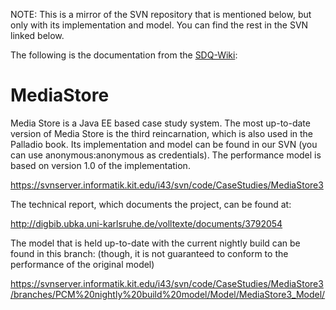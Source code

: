 NOTE: This is a mirror of the SVN repository that is mentioned below, but only with its implementation and model. You can find the rest in the SVN linked below.

The following is the documentation from the [SDQ-Wiki](https://sdq.kastel.kit.edu/wiki/Media_Store):

# MediaStore

Media Store is a Java EE based case study system. The most up-to-date version of Media Store is the third reincarnation, which is also used in the Palladio book. Its implementation and model can be found in our SVN (you can use anonymous:anonymous as credentials). The performance model is based on version 1.0 of the implementation.

   https://svnserver.informatik.kit.edu/i43/svn/code/CaseStudies/MediaStore3

The technical report, which documents the project, can be found at:

   http://digbib.ubka.uni-karlsruhe.de/volltexte/documents/3792054

The model that is held up-to-date with the current nightly build can be found in this branch: (though, it is not guaranteed to conform to the performance of the original model)

   https://svnserver.informatik.kit.edu/i43/svn/code/CaseStudies/MediaStore3/branches/PCM%20nightly%20build%20model/Model/MediaStore3_Model/